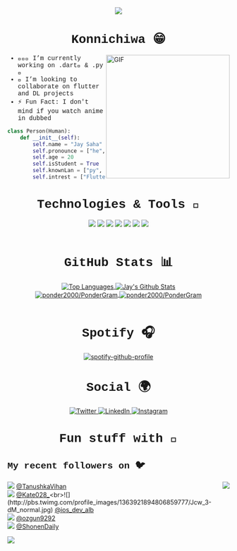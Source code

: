 <div align="center">
<!-- <img src='https://64.media.tumblr.com/76dc9aa7c4f7f57da0a3115c18ab12fe/tumblr_n8ygmvtpyP1s20q7xo1_r1_640.jpg'> -->
<img src='https://i.pinimg.com/originals/2a/9d/b5/2a9db59de546e0752f94ac0bd1f1f93d.jpg'>
</div>

<h1 align="center" style = "font-family:courier,arial,helvetica;">Konnichiwa 😁</h1>
<img align="right" alt="GIF" src="https://github.com/abhisheknaiidu/abhisheknaiidu/blob/master/code.gif?raw=true" width="" height="280" />
<div style = "font-family:courier,arial,helvetica;">

- 👨🏻‍💻 I’m currently working on .dart💙 & .py 🐍
- 🤝 I’m looking to collaborate on flutter and DL projects
- ⚡ Fun Fact: I don't mind if you watch anime in dubbed

```py
class Person(Human):
    def __init__(self):
        self.name = "Jay Saha"
        self.pronounce = ["he", "him"]
        self.age = 20
        self.isStudent = True
        self.knownLan = ["py", "dart", "c", "cpp"]
        self.intrest = ["Flutter", "GANs", "DSA"]
```

</div>

<h1 align="center" style = "font-family:courier,arial,helvetica;">Technologies & Tools 🔧</h1>

<div align="center">

![](https://img.shields.io/badge/|-Python-informational?style=flat&logo=python&logoColor=white&color=3776AB)
![](https://img.shields.io/badge/|-C++-informational?style=flat&logo=c%2B%2B&logoColor=white&color=00599C)
![](https://img.shields.io/badge/|-C-informational?style=flat&logo=c&logoColor=white&color=A8B9CC)
![](https://img.shields.io/badge/|-Git-informational?style=flat&logo=git&logoColor=white&color=F05032)
![](https://img.shields.io/badge/|-Flutter-informational?style=flat&logo=flutter&logoColor=white&color=02569B)
![](https://img.shields.io/badge/|-Dart-informational?style=flat&logo=dart&logoColor=white&color=0175C2)
![](https://img.shields.io/badge/|-Jupyter-informational?style=flat&logo=jupyter&logoColor=white&color=F37626)
<br><br>

</div>

<h1 align="center" style = "font-family:courier,arial,helvetica;">GitHub Stats 📊</h1>

<div align="center">
<a href="https://github.com/ponder2000/ponder2000">
  <img align="center" src="https://github-readme-stats.vercel.app/api/top-langs/?username=ponder2000&hide= jupyter+notebook&theme=radical" alt="Top Languages" />
</a>
<a href="https://github.com/ponder2000/ponder2000">
  <img align="center" src="https://github-readme-stats.vercel.app/api?username=ponder2000&show_icons=true&line_height=27&count_private=true&theme=radical" alt="Jay's Github Stats" />
</a>
<br>
<a href="https://github.com/ponder2000/PonderGram">
  <img align="center" src="https://github-readme-stats.vercel.app/api/pin/?username=ponder2000&repo=PonderGram&theme=radical" alt = "ponder2000/PonderGram" />
</a>
<a href="https://github.com/ponder2000/whatsapp-dm">
  <img align="center" src="https://github-readme-stats.vercel.app/api/pin/?username=ponder2000&repo=whatsapp-dm&theme=radical" alt = "ponder2000/PonderGram" />
</a>
<br><br>
</div>

<h1 align="center" style = "font-family:courier,arial,helvetica;">Spotify 🎧</h1>

<div align="center">
  <p>

[![spotify-github-profile](https://spotify-github-profile.vercel.app/api/view?uid=bmuwy7je01rcab6gse9i9lbxf&cover_image=true&theme=default)](https://spotify-github-profile.vercel.app/api/view?uid=bmuwy7je01rcab6gse9i9lbxf&redirect=true)

  </p>
</div>

<h1 align="center" style = "font-family:courier,arial,helvetica;">Social 🌍</h1>

<p align="center">
  <a href="https://twitter.com/chotathanos" target="_blank">
    <img src="https://img.shields.io/badge/twitter-%231DA1F2.svg?&style=for-the-badge&logo=twitter&logoColor=white&color=071A2C" alt="Twitter"/>
  </a>
  <a href="https://www.linkedin.com/in/jay-saha-38b561147/" target="_blank">
    <img src="https://img.shields.io/badge/linkedin-%230077B5.svg?&style=for-the-badge&logo=linkedin&logoColor=white&color=071A2C" alt="LinkedIn"/>
  </a>
  <a href="https://www.instagram.com/jay_saha_/" target="_blank">
    <img src="https://img.shields.io/badge/instagram-%23E4405F.svg?&style=for-the-badge&logo=instagram&logoColor=white&color=071A2C" alt="Instagram"/>
  </a>
</p>

<h1 align="center" style = "font-family:courier,arial,helvetica;">Fun stuff with 🐍</h1>
<h2 align="left" style = "font-family:courier,arial,helvetica;">My recent followers on 🐦</h2>

<img src="https://media.giphy.com/media/xT9IggDCSIWH5jcOdy/giphy.gif" align="right">

 ![](http://pbs.twimg.com/profile_images/1392006660764303363/Yclmg17n_normal.jpg) [@TanushkaVihan](https://twitter.com/TanushkaVihan)<br>![](http://pbs.twimg.com/profile_images/1390550857104510976/_XIC_ROy_normal.jpg) [@Kate028_](https://twitter.com/Kate028_)<br>![](http://pbs.twimg.com/profile_images/1363921894806859777/Jcw_3-dM_normal.jpg) [@ios_dev_alb](https://twitter.com/ios_dev_alb)<br>![](http://pbs.twimg.com/profile_images/1325408017194561537/4tIww-rO_normal.jpg) [@ozgun9292](https://twitter.com/ozgun9292)<br>![](http://pbs.twimg.com/profile_images/1365426649723006976/43PxXtlj_normal.jpg) [@ShonenDaily](https://twitter.com/ShonenDaily)<br> 

![](https://visitor-badge.laobi.icu/badge?page_id=ponder)
